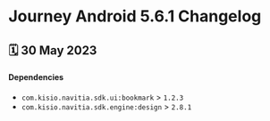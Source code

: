 # Journey Android 5.6.1 Changelog

<h2>🗓 30 May 2023</h2>

#### Dependencies
- `com.kisio.navitia.sdk.ui:bookmark` > `1.2.3`
- `com.kisio.navitia.sdk.engine:design` > `2.8.1`
